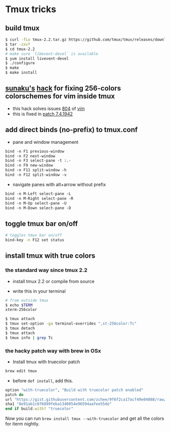 # Tmux tricks

## build tmux

```sh
$ curl -fLo tmux-2.2.tar.gz https://github.com/tmux/tmux/releases/download/2.2/tmux-2.2.tar.gz
$ tar -zxvf
$ cd tmux-2.2
# make sure `libevent-devel` is available
$ yum install livevent-devel
$ ./configure
$ make
$ make install
```

## [sunaku's](https://github.com/sunaku) [hack](http://sunaku.github.io/vim-256color-bce.html) for fixing 256-colors colorschemes for vim inside tmux

* this hack solves issues [804](https://github.com/vim/vim/issues/804) of [vim](http://github.com/vim/vim)
* this is fixed in [patch 7.4.1942](https://github.com/vim/vim/commit/d18f672fc9477f3c0cb7cc4ce8d9237ed825c612)

## add direct binds (no-prefix) to tmux.conf

* pane and window management

```txt
bind -n F1 previous-window
bind -n F2 next-window
bind -n F3 select-pane -t :.-
bind -n F9 new-window
bind -n F11 split-window -h
bind -n F12 split-window -v
```

* navigate panes with alt+arrow without prefix

```txt
bind -n M-Left select-pane -L
bind -n M-Right select-pane -R
bind -n M-Up select-pane -U
bind -n M-Down select-pane -D
```

## toggle tmux bar on/off

```sh
# toggles tmux bar on/off
bind-key -n F12 set status
```

## install tmux with true colors 

### the standard way since tmux 2.2

* install tmux 2.2 or compile from source

* write this in your terminal

```sh
# from outside tmux
$ echo $TERM
xterm-256color

$ tmux attach
$ tmux set-option -ga terminal-overrides ",st-256color:Tc"
$ tmux detach
$ tmux attach
$ tmux info | grep Tc
```

### the hacky patch way with brew in OSx

* Install tmux with truecolor patch

```bash
brew edit tmux
```

* before `def install`, add this.

```ruby
option "with-truecolor", "Build with truecolor patch enabled"
patch do
url "https://gist.githubusercontent.com/zchee/9f6f2ca17acf49e04088/raw/0c9bf0d84e69cb49b5e59950dd6dde6ca265f9a1/tmux-truecolor.diff"
sha1 "8e91ab1c076899feba1340854e96594aafee55de"
end if build.with? "truecolor"
```

Now you can run `brew install tmux --with-truecolor` and get all the colors for iterm nightly.
